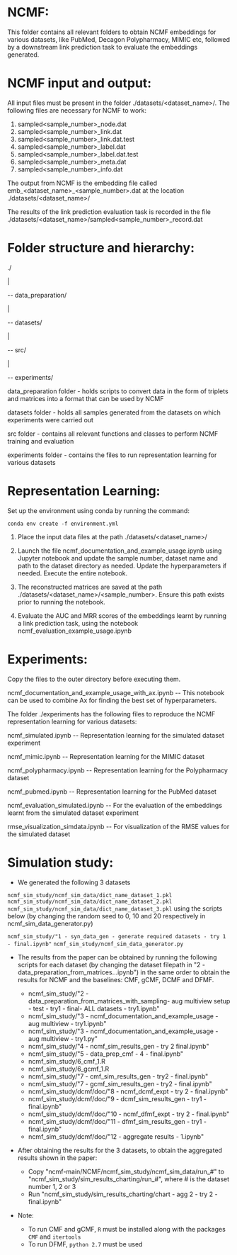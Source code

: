 NCMF:
=====

This folder contains all relevant folders to obtain NCMF embeddings for various datasets, like PubMed, Decagon Polypharmacy, MIMIC etc, followed by a downstream link prediction task to evaluate the embeddings generated.

NCMF input and output:
=====================
All input files must be present in the folder ./datasets/<dataset_name>/. The following files are necessary for NCMF to work:
1. sampled<sample_number>_node.dat
2. sampled<sample_number>_link.dat
3. sampled<sample_number>_link.dat.test
4. sampled<sample_number>_label.dat
5. sampled<sample_number>_label.dat.test
6. sampled<sample_number>_meta.dat
7. sampled<sample_number>_info.dat

The output from NCMF is the embedding file called emb_<dataset_name>_<sample_number>.dat at the location ./datasets/<dataset_name>/

The results of the link prediction evaluation task is recorded in the file ./datasets/<dataset_name>/sampled<sample_number>_record.dat

Folder structure and hierarchy:
===============================

./

|

 -- data_preparation/ 

|

 -- datasets/

|

-- src/

|

-- experiments/

data_preparation folder - holds scripts to convert data in the form of triplets and matrices into a format that can be used by NCMF

datasets folder - holds all samples generated from the datasets on which experiments were carried out 

src folder - contains all relevant functions and classes to perform NCMF training and evaluation

experiments folder - contains the files to run representation learning for various datasets

Representation Learning:
========================

Set up the environment using conda by running the command:

```
conda env create -f environment.yml
```

1. Place the input data files at the path ./datasets/<dataset_name>/

2. Launch the file ncmf_documentation_and_example_usage.ipynb using Jupyter notebook and update the sample number, dataset name and path to the dataset directory as needed. Update the hyperparameters if needed. Execute the entire notebook.

3. The reconstructed matrices are saved at the path ./datasets/<dataset_name>/<sample_number>. Ensure this path exists prior to running the notebook.

4. Evaluate the AUC and MRR scores of the embeddings learnt by running a link prediction task, using the notebook ncmf_evaluation_example_usage.ipynb

Experiments:
===========

Copy the files to the outer directory before executing them.

ncmf_documentation_and_example_usage_with_ax.ipynb -- This notebook can be used to combine Ax for finding the best set of hyperparameters.

The folder ./experiments has the following files to reproduce the NCMF representation learning for various datasets:

ncmf_simulated.ipynb -- Representation learning for the simulated dataset experiment

ncmf_mimic.ipynb -- Representation learning for the MIMIC dataset

ncmf_polypharmacy.ipynb -- Representation learning for the Polypharmacy dataset

ncmf_pubmed.ipynb -- Representation learning for the PubMed dataset

ncmf_evaluation_simulated.ipynb -- For the evaluation of the embeddings learnt from the simulated dataset experiment

rmse_visualization_simdata.ipynb -- For visualization of the RMSE values for the simulated dataset

Simulation study:
================

- We generated the following 3 datasets 

`ncmf_sim_study/ncmf_sim_data/dict_name_dataset_1.pkl`
`ncmf_sim_study/ncmf_sim_data/dict_name_dataset_2.pkl`
`ncmf_sim_study/ncmf_sim_data/dict_name_dataset_3.pkl`
using the scripts below (by changing the random seed to 0, 10 and 20 respectively in ncmf_sim_data_generator.py)

`ncmf_sim_study/"1 - syn_data_gen - generate required datasets - try 1 - final.ipynb"`
`ncmf_sim_study/ncmf_sim_data_generator.py`

- The results from the paper can be obtained by running the following scripts for each dataset (by changing the dataset filepath in "2 - data_preparation_from_matrices...ipynb") in the same order to obtain the results for NCMF and the baselines: CMF, gCMF, DCMF and DFMF.
	- ncmf_sim_study/"2 - data_preparation_from_matrices_with_sampling- aug multiview setup - test - try1 - final- ALL datasets - try1.ipynb"
	- ncmf_sim_study/"3 - ncmf_documentation_and_example_usage - aug multiview - try1.ipynb"
	- ncmf_sim_study/"3 - ncmf_documentation_and_example_usage - aug multiview - try1.py"
	- ncmf_sim_study/"4 -  ncmf_sim_results_gen - try 2 final.ipynb"
	- ncmf_sim_study/"5 - data_prep_cmf - 4 - final.ipynb"
	- ncmf_sim_study/6_cmf_1.R
	- ncmf_sim_study/6_gcmf_1.R
	- ncmf_sim_study/"7 -  cmf_sim_results_gen - try2 - final.ipynb"
	- ncmf_sim_study/"7 -  gcmf_sim_results_gen - try2 - final.ipynb"
	- ncmf_sim_study/dcmf/doc/"8 - ncmf_dcmf_expt - try 2 - final.ipynb"
	- ncmf_sim_study/dcmf/doc/"9 - dcmf_sim_results_gen - try1 - final.ipynb"
	- ncmf_sim_study/dcmf/doc/"10 - ncmf_dfmf_expt - try 2 - final.ipynb"
	- ncmf_sim_study/dcmf/doc/"11 - dfmf_sim_results_gen - try1 - final.ipynb"
	- ncmf_sim_study/dcmf/doc/"12 - aggregate results - 1.ipynb"

- After obtaining the results for the 3 datasets, to obtain the aggregated results shown in the paper:
	- Copy "ncmf-main/NCMF/ncmf_sim_study/ncmf_sim_data/run_\#" to "ncmf_sim_study/sim_results_charting/run_\#", where \# is the dataset number 1, 2 or 3
	- Run "ncmf_sim_study/sim_results_charting/chart - agg 2 - try 2 - final.ipynb"

- Note:
	- To run CMF and gCMF, `R` must be installed along with the packages `CMF` and `itertools`
	- To run DFMF, `python 2.7` must be used
